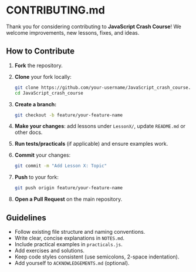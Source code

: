 # CONTRIBUTING.md

Thank you for considering contributing to **JavaScript Crash Course**! We welcome improvements, new lessons, fixes, and ideas.

## How to Contribute

1. **Fork** the repository.
2. **Clone** your fork locally:

   ```bash
   git clone https://github.com/your-username/JavaScript_crash_course.git
   cd JavaScript_crash_course
   ```

3. **Create a branch:**

   ```bash
   git checkout -b feature/your-feature-name
   ```

4. **Make your changes**: add lessons under `LessonX/`, update `README.md` or other docs.
5. **Run tests/practicals** (if applicable) and ensure examples work.
6. **Commit** your changes:

   ```bash
   git commit -m "Add Lesson X: Topic"
   ```

7. **Push** to your fork:

   ```bash
   git push origin feature/your-feature-name
   ```

8. **Open a Pull Request** on the main repository.

## Guidelines

* Follow existing file structure and naming conventions.
* Write clear, concise explanations in `NOTES.md`.
* Include practical examples in `practicals.js`.
* Add exercises and solutions.
* Keep code styles consistent (use semicolons, 2-space indentation).
* Add yourself to `ACKNOWLEDGEMENTS.md` (optional).
